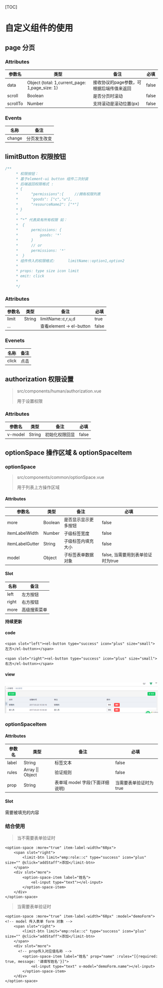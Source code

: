 [TOC]
# 自定义组件的使用

## page 分页
### Attributes

| 参数名      | 类型                                       | 备注                     | 必填    |
| -------- | ---------------------------------------- | ---------------------- | ----- |
| data     | Object {total: 1,current_page: 1,page_size: 1} | 接收协议的page参数，可根据后端传值来返回 | false |
| scroll   | Boolean                                  | 是否分页时滚动                | false |
| scrollTo | Number                                   | 支持滚动是滚动位置(px)          | false |

### Events

| 名称     | 备注     |
| ------ | ------ |
| change | 分页发生改变 |

## limitButton 权限按钮

```javascript
/**
     * 权限按钮：
     * 基于element-ui button 组件二次封装
     * 后端返回权限格式 :
     * {
     *      "permissions":{     //拥有权限列表
     *      "goods": ["c","u"],
     *      "resourceName2": ["*"]
     * }
     *
     * “*” 代表具有所有权限 如：
     *  {
     *      permissions: {
     *          goods: '*'
     *      }
     *      // or
     *      permissions: '*'
     *  }
     * 组件传入的权限格式:      limitName::option1,option2
     *
     * props: type size icon limit
     * emit: click
     *
     */
```
### Attributes
| 参数名   | 类型     | 备注                     | 必填    |
| ----- | ------ | ---------------------- | ----- |
| limit | String | limitName::c,r,u,d     | true  |
| ...   |        | 查看element -> el-button | false |

### Evenets

| 名称    | 备注   |
| ----- | ---- |
| click | 点击   |

## authorization 权限设置

> src/components/human/authorization.vue
>
> 用于设置权限

### Attributes

| 参数名   | 类型     | 备注      | 必填    |
| ----- | ------ | ------- | ----- |
| v-model | String | 初始化权限回显 | false |


## optionSpace 操作区域 & optionSpaceItem  

### optionSpace 



> src/components/common/optionSpace.vue 
>
> 用于列表上方操作区域

#### Attributes

| 参数名             | 类型      | 备注         | 必填                     |
| --------------- | ------- | ---------- | ---------------------- |
| more            | Boolean | 是否显示显示更多按钮 | false                  |
| itemLabelWidth  | Number  | 子级标签宽度     | false                  |
| itemLabelGutter | String  | 子级标签内填充大小  | false                  |
| model           | Object  | 子标签表单数据对象  | false, 当需要用到表单验证时为true |



#### Slot


| 名称    | 备注     |
| ----- | ------ |
| left  | 左方按钮   |
| right | 右方按钮   |
| more  | 高级搜索菜单 |

**持续更新**

#### code
```vue
<span slot="left"><el-button type="success" icon="plus" size="small">左方</el-button></span>

<span slot="right"><el-button type="success" icon="plus" size="small">右方</el-button></span>
```

#### view

![](../../markdown/images/optionSpace.png)



### optionSpaceItem

#### Attributes

| 参数名   | 类型                 | 备注                   | 必填            |
| ----- | ------------------ | -------------------- | ------------- |
| label | String             | 标签文本                 | false         |
| rules | Array  \|\| Object | 验证规则                 | false         |
| prop  | String             | 表单域 model 字段(下面详细说明) | 当需要表单验证时为true |

#### Slot

需要被填充的内容



### 结合使用

> 当不需要表单验证时

```vue
<option-space :more="true" item-label-width="60px">
    <span slot="right">
        <limit-btn limit="emp:role::c" type="success" icon="plus" size="" @click="addStaff">添加</limit-btn>
    </span>
    <div slot="more">
        <option-space-item label="姓名">
            <el-input type="text"></el-input>
        </option-space-item>
    </div>
</option-space>
```

> 当需要表单验证时

```vue
<option-space :more="true" item-label-width="60px" :model="demoForm"> <!-- model 传入表单 form 对象 -->
    <span slot="right">
        <limit-btn limit="emp:role::c" type="success" icon="plus" size="" @click="addStaff">添加</limit-btn>
    </span>
    <div slot="more">
      <!-- prop传入对应值名称 -->
        <option-space-item label="姓名" prop="name" :rules="[{required: true, message: '请填写姓名'}]">
            <el-input type="text" v-model="demoForm.name"></el-input>
        </option-space-item>
    </div>
</option-space>
```

